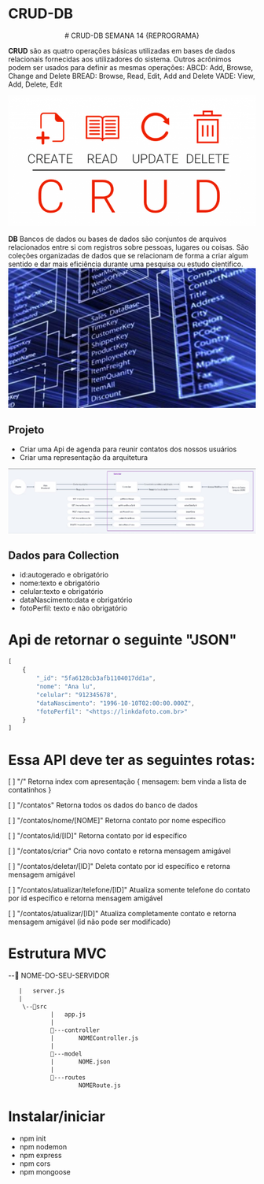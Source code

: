 # CRUD-DB
<p align="center"> # CRUD-DB
SEMANA 14 {REPROGRAMA}<p>

**CRUD** são as quatro operações básicas utilizadas em bases de dados relacionais fornecidas aos utilizadores do sistema. Outros acrônimos podem ser usados para definir as mesmas operações: ABCD: Add, Browse, Change and Delete BREAD: Browse, Read, Edit, Add and Delete VADE: View, Add, Delete, Edit

![Crud](./img/crud.png)


**DB** Bancos de dados ou bases de dados são conjuntos de arquivos relacionados entre si com registros sobre pessoas, lugares ou coisas. São coleções organizadas de dados que se relacionam de forma a criar algum sentido e dar mais eficiência durante uma pesquisa ou estudo cientifico.
![db](./img/db.jpg)

## Projeto 
* Criar uma Api de agenda para reunir contatos dos nossos usuários
* Criar uma representação da arquitetura

![ref](./img/ref.JPG)

## Dados para Collection

* id:autogerado e obrigatório
* nome:texto e obrigatório
* celular:texto e obrigatório
* dataNascimento:data e obrigatório
* fotoPerfil: texto e não obrigatório

# Api de retornar o seguinte "JSON"

````javascript
[
	{
		"_id": "5fa6128cb3afb1104017dd1a",
		"nome": "Ana lu",
		"celular": "912345678",
		"dataNascimento": "1996-10-10T02:00:00.000Z",
		"fotoPerfil": "<https://linkdafoto.com.br>"
	}
]
 ````



# Essa API deve ter as seguintes rotas:

[ ] "/" Retorna index com apresentação { mensagem: bem vinda a lista de contatinhos }

[ ] "/contatos" Retorna todos os dados do banco de dados

[ ] "/contatos/nome/[NOME]" Retorna contato por nome específico

[ ] "/contatos/id/[ID]" Retorna contato por id específico

[ ] "/contatos/criar" Cria novo contato e retorna mensagem amigável

[ ] "/contatos/deletar/[ID]" Deleta contato por id específico e retorna mensagem amigável

[ ] "/contatos/atualizar/telefone/[ID]" Atualiza somente telefone do contato por id específico e retorna mensagem amigável

[ ] "/contatos/atualizar/[ID]" Atualiza completamente contato e retorna mensagem amigável (id não pode ser modificado)


# Estrutura MVC

--📂 NOME-DO-SEU-SERVIDOR

	   |   server.js
	   |
		\--📂src
			    |   app.js
			    |
			    📂---controller
			    |       NOMEController.js
			    |
			    📂---model
			    |       NOME.json
			    |
			    📂---routes
			            NOMERoute.js



# Instalar/iniciar

* npm init
* npm nodemon
* npm express
* npm cors
* npm mongoose

